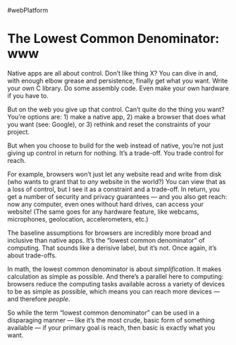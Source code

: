 #webPlatform

# The Lowest Common Denominator: www

Native apps are all about control. Don’t like thing X? You can dive in and, with enough elbow grease and persistence, finally get what you want. Write your own C library. Do some assembly code. Even make your own hardware if you have to.

But on the web you give up that control. Can’t quite do the thing you want? You’re options are: 1) make a native app, 2) make a browser that does what you want (see: Google), or 3) rethink and reset the constraints of your project.

But when you choose to build for the web instead of native, you’re not just giving up control in return for nothing. It’s a trade-off. You trade control for reach.

For example, browsers won’t just let any website read and write from disk (who wants to grant that to _any_ website in the world?) You can view that as a loss of control, but I see it as a constraint and a trade-off. In return, you get a number of security and privacy guarantees — and you also get reach: now any computer, even ones without hard drives, can access your website! (The same goes for any hardware feature, like webcams, microphones, geolocation, accelerometers, etc.)

The baseline assumptions for browsers are incredibly more broad and inclusive than native apps. It’s the “lowest common denominator” of computing. That sounds like a derisive label, but it’s not. Once again, it’s about trade-offs. 

In math, the lowest common denominator is about _simplification_. It makes calculation as simple as possible. And there’s a parallel here to computing: browsers reduce the computing tasks available across a variety of devices to be as simple as possible, which means you can reach more devices — and therefore  _people_.

So while the term “lowest common denominator” can be used in a disparaging manner — like it’s the most crude, basic form of something available — if your primary goal is reach, then basic is exactly what you want.